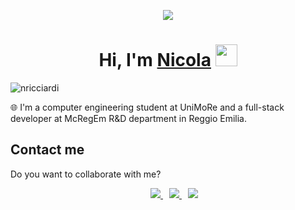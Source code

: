 <p align="center">
<img src="https://capsule-render.vercel.app/api?type=waving&color=auto&height=300&section=header&text=nricciardi&fontSize=90" />
</p>

<h1 align="center"> Hi, I'm <a href="https://nricciardi.github.io/">Nicola</a> <img src="https://media.giphy.com/media/hvRJCLFzcasrR4ia7z/giphy.gif" width="35"></h1>

<p align="left"> <img src="https://komarev.com/ghpvc/?username=nricciardi&label=Profile%20views&color=0e75b6&style=flat" alt="nricciardi" /> </p>

🌐 I'm a computer engineering student at UniMoRe and a full-stack developer at McRegEm R&D department in Reggio Emilia.



## Contact me

Do you want to collaborate with me?

<p align="center">

 <div align="center"  class="icons-social" style="margin-left: 10px;">
    <a style="margin-left: 10px;" target="_blank" href="https://nricciardi.github.io/">
        <img src="https://img.icons8.com/doodle/40/000000/internet--v3.png">
    </a>
    <a style="margin-left: 10px;"  target="_blank" href="https://it.linkedin.com/in/nicola-ricciardi-9982a1297">
        <img src="https://img.icons8.com/doodle/40/000000/linkedin--v2.png">
    </a>
    <a style="margin-left: 10px;" target="_blank" href="https://github.com/nricciardi">
        <img src="https://img.icons8.com/doodle/40/000000/github--v1.png">
    </a>
</div>

</p>
